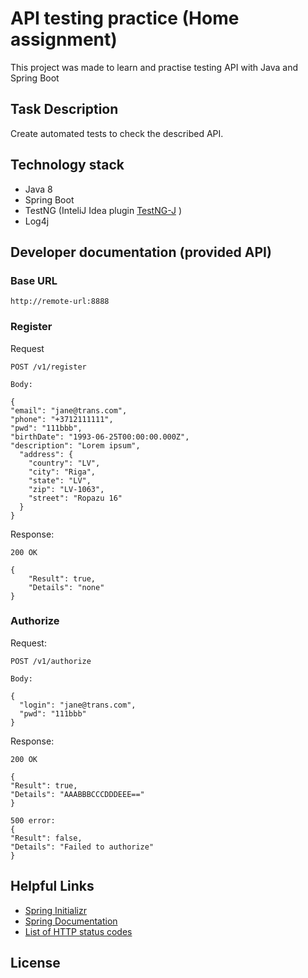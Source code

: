 # API testing practice (Home assignment)

This project was made to learn and practise testing API with Java and Spring Boot

## Task Description

Create automated tests to check the described API.

## Technology stack

* Java 8
* Spring Boot
* TestNG (InteliJ Idea plugin [TestNG-J](http://plugins.jetbrains.com/plugin/137-testng-j) )
* Log4j

## Developer documentation (provided API)

### Base URL
```http://remote-url:8888```

### Register
Request

```
POST /v1/register

Body:

{ 
"email": "jane@trans.com", 
"phone": "+3712111111", 
"pwd": "111bbb", 
"birthDate": "1993-06-25T00:00:00.000Z", 
"description": "Lorem ipsum", 
  "address": { 
    "country": "LV", 
    "city": "Riga", 
    "state": "LV", 
    "zip": "LV-1063", 
    "street": "Ropazu 16" 
  } 
} 

```

Response:
```
200 OK

{
	"Result": true,
	"Details": "none"
}
```

### Authorize

Request:
```
POST /v1/authorize
 
Body:
 
{ 
  "login": "jane@trans.com", 
  "pwd": "111bbb" 
} 
```

Response:
```
200 OK

{ 
"Result": true, 
"Details": "AAABBBCCCDDDEEE==" 
} 

500 error: 
{ 
"Result": false, 
"Details": "Failed to authorize" 
} 
```

## Helpful Links

- [Spring Initializr](https://start.spring.io/)
- [Spring Documentation](https://spring.io/docs)
- [List of HTTP status codes](https://en.wikipedia.org/wiki/List_of_HTTP_status_codes)

## License
